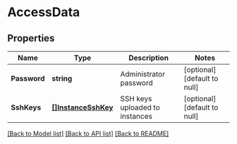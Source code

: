 # AccessData

## Properties
Name | Type | Description | Notes
------------ | ------------- | ------------- | -------------
**Password** | **string** | Administrator password | [optional] [default to null]
**SshKeys** | [**[]InstanceSshKey**](InstanceSshKey.md) | SSH keys uploaded to instances | [optional] [default to null]

[[Back to Model list]](../README.md#documentation-for-models) [[Back to API list]](../README.md#documentation-for-api-endpoints) [[Back to README]](../README.md)


